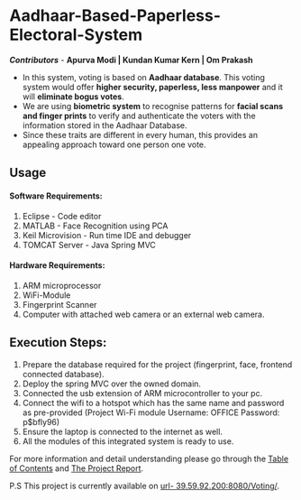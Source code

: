# Aadhaar-Based-Paperless-Electoral-System
***Contributors*** - **Apurva Modi | Kundan Kumar Kern | Om Prakash**
- In this system, voting is based on **Aadhaar database**. This voting system would offer **higher security, paperless, less manpower** and it will **eliminate bogus votes**. 
- We are using **biometric system** to recognise patterns for **facial scans and finger prints** to verify and authenticate the voters with the information stored in the Aadhaar Database. 
- Since these traits are different in every human, this provides an appealing approach toward one person one vote.

## Usage

#### Software Requirements:
1. Eclipse - Code editor 
2. MATLAB - Face Recognition using PCA
3. Keil Microvision - Run time IDE and debugger
4. TOMCAT Server - Java Spring MVC 

#### Hardware Requirements:
1. ARM microprocessor
2. WiFi-Module
3. Fingerprint Scanner
4. Computer with attached web camera or an external web camera.


## Execution Steps:
1. Prepare the database required for the project (fingerprint, face, frontend connected database).
2. Deploy the spring MVC over the owned domain.
3. Connected the usb extension of ARM microcontroller to your pc.
4. Connect the wifi to a hotspot which has the same name and password as pre-provided (Project Wi-Fi module 
Username: OFFICE
Password: p$bfly96)
5. Ensure the laptop is connected to the internet as well.
6. All the modules of this integrated system is ready to use.

For more information and detail understanding please go through the [Table of Contents](https://github.com/apurva-modi/Aadhaar-Based-Paperless-Electoral-System/blob/master/Content.pdf) and [The Project Report](https://github.com/apurva-modi/Aadhaar-Based-Paperless-Electoral-System/blob/master/Report.pdf).

P.S This project is currently available on [url- 39.59.92.200:8080/Voting/](39.59.92.200:8080/Voting/).
